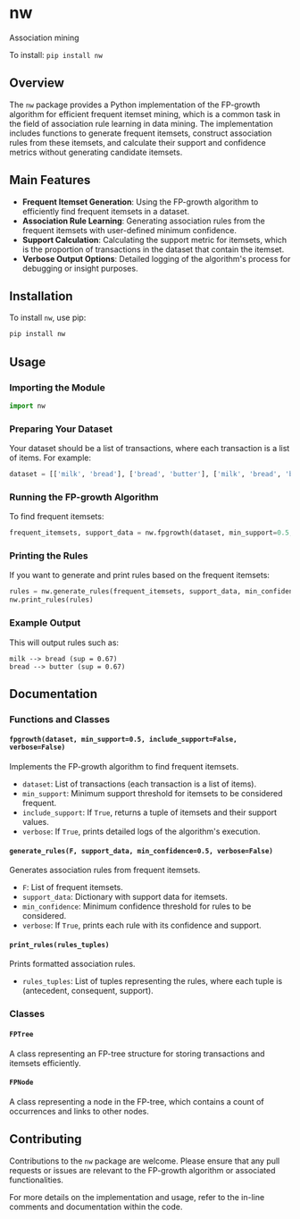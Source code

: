 # nw
Association mining

To install:	```pip install nw```

## Overview
The `nw` package provides a Python implementation of the FP-growth algorithm for efficient frequent itemset mining, which is a common task in the field of association rule learning in data mining. The implementation includes functions to generate frequent itemsets, construct association rules from these itemsets, and calculate their support and confidence metrics without generating candidate itemsets.

## Main Features
- **Frequent Itemset Generation**: Using the FP-growth algorithm to efficiently find frequent itemsets in a dataset.
- **Association Rule Learning**: Generating association rules from the frequent itemsets with user-defined minimum confidence.
- **Support Calculation**: Calculating the support metric for itemsets, which is the proportion of transactions in the dataset that contain the itemset.
- **Verbose Output Options**: Detailed logging of the algorithm's process for debugging or insight purposes.

## Installation
To install `nw`, use pip:
```bash
pip install nw
```

## Usage

### Importing the Module
```python
import nw
```

### Preparing Your Dataset
Your dataset should be a list of transactions, where each transaction is a list of items. For example:
```python
dataset = [['milk', 'bread'], ['bread', 'butter'], ['milk', 'bread', 'butter']]
```

### Running the FP-growth Algorithm
To find frequent itemsets:
```python
frequent_itemsets, support_data = nw.fpgrowth(dataset, min_support=0.5, include_support=True)
```

### Printing the Rules
If you want to generate and print rules based on the frequent itemsets:
```python
rules = nw.generate_rules(frequent_itemsets, support_data, min_confidence=0.7)
nw.print_rules(rules)
```

### Example Output
This will output rules such as:
```
milk --> bread (sup = 0.67)
bread --> butter (sup = 0.67)
```

## Documentation

### Functions and Classes

#### `fpgrowth(dataset, min_support=0.5, include_support=False, verbose=False)`
Implements the FP-growth algorithm to find frequent itemsets.
- `dataset`: List of transactions (each transaction is a list of items).
- `min_support`: Minimum support threshold for itemsets to be considered frequent.
- `include_support`: If `True`, returns a tuple of itemsets and their support values.
- `verbose`: If `True`, prints detailed logs of the algorithm's execution.

#### `generate_rules(F, support_data, min_confidence=0.5, verbose=False)`
Generates association rules from frequent itemsets.
- `F`: List of frequent itemsets.
- `support_data`: Dictionary with support data for itemsets.
- `min_confidence`: Minimum confidence threshold for rules to be considered.
- `verbose`: If `True`, prints each rule with its confidence and support.

#### `print_rules(rules_tuples)`
Prints formatted association rules.
- `rules_tuples`: List of tuples representing the rules, where each tuple is (antecedent, consequent, support).

### Classes

#### `FPTree`
A class representing an FP-tree structure for storing transactions and itemsets efficiently.

#### `FPNode`
A class representing a node in the FP-tree, which contains a count of occurrences and links to other nodes.

## Contributing
Contributions to the `nw` package are welcome. Please ensure that any pull requests or issues are relevant to the FP-growth algorithm or associated functionalities.

For more details on the implementation and usage, refer to the in-line comments and documentation within the code.